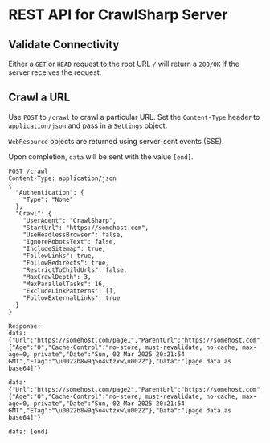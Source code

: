 # REST API for CrawlSharp Server

## Validate Connectivity

Either a `GET` or `HEAD` request to the root URL `/` will return a `200/OK` if the server receives the request.

## Crawl a URL

Use `POST` to `/crawl` to crawl a particular URL.  Set the `Content-Type` header to `application/json` and pass in a `Settings` object.

`WebResource` objects are returned using server-sent events (SSE).

Upon completion, `data` will be sent with the value `[end]`.

```
POST /crawl
Content-Type: application/json
{
  "Authentication": {
    "Type": "None"
  },
  "Crawl": {
    "UserAgent": "CrawlSharp",
    "StartUrl": "https://somehost.com",
    "UseHeadlessBrowser": false,
    "IgnoreRobotsText": false,
    "IncludeSitemap": true,
    "FollowLinks": true,
    "FollowRedirects": true,
    "RestrictToChildUrls": false,
    "MaxCrawlDepth": 3,
    "MaxParallelTasks": 16,
    "ExcludeLinkPatterns": [],
    "FollowExternalLinks": true
  }
}

Response:
data: {"Url":"https://somehost.com/page1","ParentUrl":"https://somehost.com","Depth":1,"Status":200,"ContentLength":46586,"Headers":{"Age":"0","Cache-Control":"no-store, must-revalidate, no-cache, max-age=0, private","Date":"Sun, 02 Mar 2025 20:21:54 GMT","ETag":"\u0022b8w9q5o4vtzxw\u0022"},"Data":"[page data as base64]"}

data: {"Url":"https://somehost.com/page2","ParentUrl":"https://somehost.com","Depth":1,"Status":200,"ContentLength":1234,"Headers":{"Age":"0","Cache-Control":"no-store, must-revalidate, no-cache, max-age=0, private","Date":"Sun, 02 Mar 2025 20:21:54 GMT","ETag":"\u0022b8w9q5o4vtzxw\u0022"},"Data":"[page data as base64]"}

data: [end]
```
